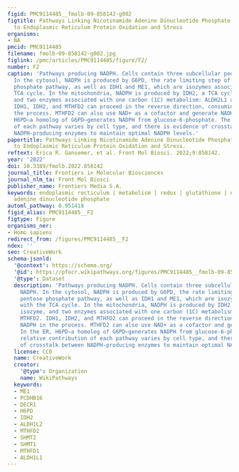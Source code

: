 ```yaml
---
figid: PMC9114485__fmolb-09-858142-g002
figtitle: Pathways Linking Nicotinamide Adenine Dinucleotide Phosphate Production
  to Endoplasmic Reticulum Protein Oxidation and Stress
organisms:
- NA
pmcid: PMC9114485
filename: fmolb-09-858142-g002.jpg
figlink: /pmc/articles/PMC9114485/figure/F2/
number: F2
caption: 'Pathways producing NADPH. Cells contain three subcellular pools of NADPH.
  In the cytosol, NADPH is produced by G6PD, the rate limiting step of the pentose
  phosphate pathway, as well as IDH1 and ME1, which are isozymes associated with the
  TCA cycle. In the mitochondria, NADPH is produced by IDH2, a TCA cycle isozyme,
  and two enzymes associated with one carbon (1C) metabolism: ALDH2L1 and MTHFD2.
  IDH1, IDH2, and MTHFD2 can proceed in the reverse direction, consuming NADPH in
  the process. MTHFD2 can also use NAD+ as a cofactor and generate NADH. In the ER,
  H6PD—a homolog of G6PD—generates NADPH from glucose-6-phosphate. The relative contribution
  of each pathway varies by cell type, and there is evidence of crosstalk between
  NADPH-producing enzymes to maintain optimal NADPH levels.'
papertitle: Pathways Linking Nicotinamide Adenine Dinucleotide Phosphate Production
  to Endoplasmic Reticulum Protein Oxidation and Stress.
reftext: Erica R. Gansemer, et al. Front Mol Biosci. 2022;9:858142.
year: '2022'
doi: 10.3389/fmolb.2022.858142
journal_title: Frontiers in Molecular Biosciences
journal_nlm_ta: Front Mol Biosci
publisher_name: Frontiers Media S.A.
keywords: endoplasmic recticulum | metabolism | redox | glutathione | nicotinamide
  adenine dinucleotide phosphate
automl_pathway: 0.951418
figid_alias: PMC9114485__F2
figtype: Figure
organisms_ner:
- Homo sapiens
redirect_from: /figures/PMC9114485__F2
ndex: ''
seo: CreativeWork
schema-jsonld:
  '@context': https://schema.org/
  '@id': https://pfocr.wikipathways.org/figures/PMC9114485__fmolb-09-858142-g002.html
  '@type': Dataset
  description: 'Pathways producing NADPH. Cells contain three subcellular pools of
    NADPH. In the cytosol, NADPH is produced by G6PD, the rate limiting step of the
    pentose phosphate pathway, as well as IDH1 and ME1, which are isozymes associated
    with the TCA cycle. In the mitochondria, NADPH is produced by IDH2, a TCA cycle
    isozyme, and two enzymes associated with one carbon (1C) metabolism: ALDH2L1 and
    MTHFD2. IDH1, IDH2, and MTHFD2 can proceed in the reverse direction, consuming
    NADPH in the process. MTHFD2 can also use NAD+ as a cofactor and generate NADH.
    In the ER, H6PD—a homolog of G6PD—generates NADPH from glucose-6-phosphate. The
    relative contribution of each pathway varies by cell type, and there is evidence
    of crosstalk between NADPH-producing enzymes to maintain optimal NADPH levels.'
  license: CC0
  name: CreativeWork
  creator:
    '@type': Organization
    name: WikiPathways
  keywords:
  - ME1
  - PCDHB16
  - DECR1
  - H6PD
  - IDH2
  - ALDH1L2
  - MTHFD2
  - SHMT2
  - SHMT1
  - MTHFD1
  - ALDH1L1
---
```

